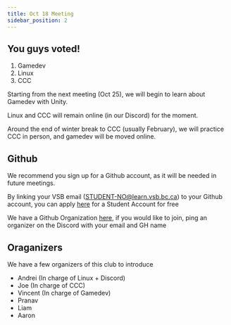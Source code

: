 ```yaml
---
title: Oct 18 Meeting
sidebar_position: 2
---
```


## You guys voted!

1. Gamedev
2. Linux
3. CCC

Starting from the next meeting (Oct 25), we will begin to learn about Gamedev with Unity.

Linux and CCC will remain online (in our Discord) for the moment.

Around the end of winter break to CCC (usually February), we will practice CCC in person, and gamedev will be moved online.

## Github

We recommend you sign up for a Github account, as it will be needed in future meetings.

By linking your VSB email (STUDENT-NO@learn.vsb.bc.ca) to your Github account, you can apply [here](https://education.github.com/pack) for a Student Account for free

We have a Github Organization [here](https://github.com/Bulldog-Computer-Club), if you would like to join, ping an organizer on the Discord with your email and GH name

## Oraganizers

We have a few organizers of this club to introduce

- Andrei (In charge of Linux + Discord)
- Joe (In charge of CCC)
- Vincent (In charge of Gamedev)
- Pranav
- Liam
- Aaron
